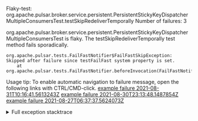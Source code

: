         
Flaky-test: org.apache.pulsar.broker.service.persistent.PersistentStickyKeyDispatcherMultipleConsumersTest.testSkipRedeliverTemporally
Number of failures: 3

org.apache.pulsar.broker.service.persistent.PersistentStickyKeyDispatcherMultipleConsumersTest is flaky. The testSkipRedeliverTemporally test method fails sporadically.

```
org.apache.pulsar.tests.FailFastNotifier$FailFastSkipException: Skipped after failure since testFailFast system property is set.
	at org.apache.pulsar.tests.FailFastNotifier.beforeInvocation(FailFastNotifier.java:88)

```

Usage tip: To enable automatic navigation to failure message, open the following links with CTRL/CMD-click.
[example failure 2021-08-31T10:16:41.5613243Z](https://github.com/apache/pulsar/runs/3471501156?check_suite_focus=true#step:10:1839)
[example failure 2021-08-30T23:13:48.1487854Z](https://github.com/apache/pulsar/runs/3467152431?check_suite_focus=true#step:9:1109)
[example failure 2021-08-27T06:37:37.5624073Z](https://github.com/apache/pulsar/runs/3440411059?check_suite_focus=true#step:9:3031)


<details>
<summary>Full exception stacktrace</summary>
<code><pre>
org.apache.pulsar.tests.FailFastNotifier$FailFastSkipException: Skipped after failure since testFailFast system property is set.
	at org.apache.pulsar.tests.FailFastNotifier.beforeInvocation(FailFastNotifier.java:88)

</pre></code>
</details>

